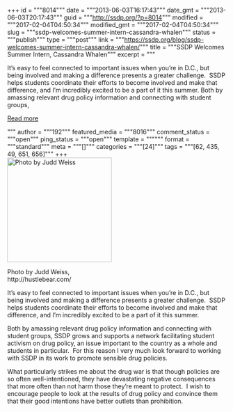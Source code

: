 +++
id = """8014"""
date = """2013-06-03T16:17:43"""
date_gmt = """2013-06-03T20:17:43"""
guid = """http://ssdp.org/?p=8014"""
modified = """2017-02-04T04:50:34"""
modified_gmt = """2017-02-04T04:50:34"""
slug = """ssdp-welcomes-summer-intern-cassandra-whalen"""
status = """publish"""
type = """post"""
link = """https://ssdp.org/blog/ssdp-welcomes-summer-intern-cassandra-whalen/"""
title = """SSDP Welcomes Summer Intern, Cassandra Whalen"""
excerpt = """<p>It’s easy to feel connected to important issues when you’re in D.C., but being involved and making a difference presents a greater challenge.  SSDP helps students coordinate their efforts to become involved and make that difference, and I’m incredibly excited to be a part of it this summer. Both by amassing relevant drug policy information and connecting with student groups,</p>
<div class="h10"></div>
<p><a class="more-link2 flat" href="https://ssdp.org/blog/ssdp-welcomes-summer-intern-cassandra-whalen/">Read more</a></p>
"""
author = """192"""
featured_media = """8016"""
comment_status = """open"""
ping_status = """open"""
template = """"""
format = """standard"""
meta = """[]"""
categories = """[24]"""
tags = """[62, 435, 49, 651, 656]"""
+++
<div id="attachment_8016" style="width: 250px" class="wp-caption alignright"><a href="/assets/2013/06/profile.jpg"><img class=" wp-image-8016  " alt="Photo by Judd Weiss" src="http://ssdp.org/assets/2013/06/profile-300x300.jpg" width="240" height="240" /></a><p class="wp-caption-text">Photo by Judd Weiss, http://hustlebear.com/</p></div>



It’s easy to feel connected to important issues when you’re in D.C., but being involved and making a difference presents a greater challenge.  SSDP helps students coordinate their efforts to become involved and make that difference, and I’m incredibly excited to be a part of it this summer.



Both by amassing relevant drug policy information and connecting with student groups, SSDP grows and supports a network facilitating student activism on drug policy, an issue important to the country as a whole and students in particular.  For this reason I very much look forward to working with SSDP in its work to promote sensible drug policies.



What particularly strikes me about the drug war is that though policies are so often well-intentioned, they have devastating negative consequences that more often than not harm those they’re meant to protect.  I wish to encourage people to look at the results of drug policy and convince them that their good intentions have better outlets than prohibition.
